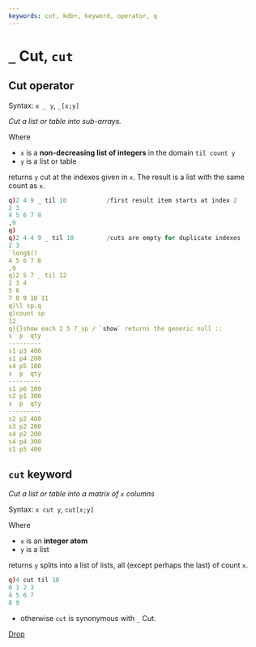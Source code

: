 ```yaml
---
keywords: cut, kdb+, keyword, operator, q
---
```



# `_` Cut, `cut`



## Cut operator

Syntax: `x _ y`, `_[x;y]`

_Cut a list or table into sub-arrays._

Where 

-   `x` is a **non-decreasing list of integers** in the domain `til count y` 
-   `y` is a list or table

returns `y` cut at the indexes given in `x`. The result is a list with the same count as `x`.

```q
q)2 4 9 _ til 10           /first result item starts at index 2
2 3
4 5 6 7 8
,9
q)
q)2 4 4 9 _ til 10         /cuts are empty for duplicate indexes
2 3
`long$()
4 5 6 7 8
,9
q)2 5 7 _ til 12
2 3 4
5 6
7 8 9 10 11
q)\l sp.q
q)count sp
12
q){}show each 2 5 7_sp / `show` returns the generic null ::
s  p  qty
---------
s1 p3 400
s1 p4 200
s4 p5 100
s  p  qty
---------
s1 p6 100
s2 p1 300
s  p  qty
---------
s2 p2 400
s3 p2 200
s4 p2 200
s4 p4 300
s1 p5 400
```



## `cut` keyword

_Cut a list or table into a matrix of `x` columns_

Syntax: `x cut y`, `cut[x;y]`

Where 

-   `x` is an **integer atom**
-   `y` is a list

returns `y` splits into a list of lists, all (except perhaps the last) of count `x`.

```q
q)4 cut til 10
0 1 2 3
4 5 6 7
8 9
```

- otherwise `cut` is synonymous with `_` Cut.




<i class="far fa-hand-point-right"></i>
[Drop](drop.md)